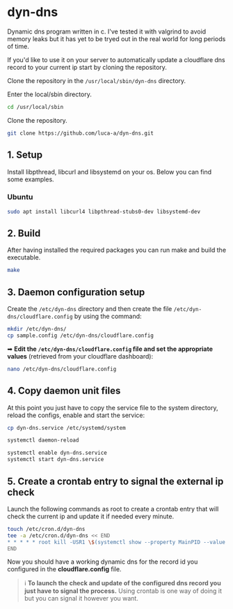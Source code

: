 # dyn-dns

Dynamic dns program written in c. I've tested it with valgrind to avoid memory leaks but it has yet to be tryed out in the real world for long periods of time.

If you'd like to use it on your server to automatically update a cloudflare dns record to your current ip start by cloning the repository.

Clone the repository in the `/usr/local/sbin/dyn-dns` directory.

Enter the local/sbin directory.
```sh
cd /usr/local/sbin
```

Clone the repository.
```sh
git clone https://github.com/luca-a/dyn-dns.git
```

## 1. Setup

Install libpthread, libcurl and libsystemd on your os. Below you can find some examples.

### Ubuntu

```sh
sudo apt install libcurl4 libpthread-stubs0-dev libsystemd-dev
```

## 2. Build

After having installed the required packages you can run make and build the executable.

```sh
make
```

## 3. Daemon configuration setup

Create the `/etc/dyn-dns` directory and then create the file `/etc/dyn-dns/cloudflare.config` by using the command:

```sh
mkdir /etc/dyn-dns/
cp sample.config /etc/dyn-dns/cloudflare.config
```

➡ **Edit the `/etc/dyn-dns/cloudflare.config` file and set the appropriate values** (retrieved from your cloudflare dashboard):

```sh
nano /etc/dyn-dns/cloudflare.config
```

## 4. Copy daemon unit files

At this point you just have to copy the service file to the system directory, reload the configs, enable and start the service:

```sh
cp dyn-dns.service /etc/systemd/system

systemctl daemon-reload

systemctl enable dyn-dns.service
systemctl start dyn-dns.service
```

## 5. Create a crontab entry to signal the external ip check

Launch the following commands as root to create a crontab entry that will check the current ip and update it if needed every minute.

```sh
touch /etc/cron.d/dyn-dns
tee -a /etc/cron.d/dyn-dns << END
* * * * * root kill -USR1 \$(systemctl show --property MainPID --value dyn-dns.service)
END
```

Now you should have a working dynamic dns for the record id you configured in the **cloudflare.config** file.

> :information_source: **To launch the check and update of the configured dns record you just have to signal the process.**
> Using crontab is one way of doing it but you can signal it however you want.
